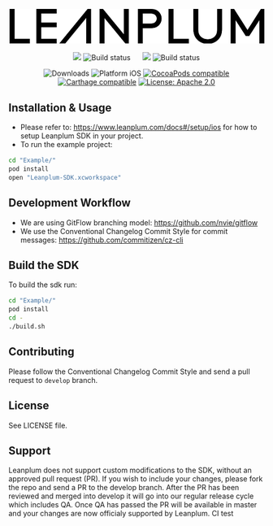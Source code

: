 ![Leanplum - ](Leanplum.svg)

<p align="center">
    <img src='https://img.shields.io/badge/branch-master-blue.svg'>
    <img src='https://jenkins.leanplum.com/buildStatus/icon?job=apple-sdk-master' alt="Build status">
    &nbsp;&nbsp;&nbsp;&nbsp;
    <img src='https://img.shields.io/badge/branch-develop-red.svg'>
    <img src='https://jenkins.leanplum.com/buildStatus/icon?job=apple-sdk-develop' alt="Build status">
</p>
<p align="center">
<img src="https://img.shields.io/cocoapods/dt/Leanplum-iOS-SDK.svg?maxAge=3600" alt="Downloads" />
<img src="https://img.shields.io/badge/platform-iOS-blue.svg?style=flat" alt="Platform iOS" />
<a href="https://cocoapods.org/pods/Leanplum-iOS-SDK"><img src="https://img.shields.io/cocoapods/v/Leanplum-iOS-SDK.svg?style=flat" alt="CocoaPods compatible" /></a>
<a href="https://github.com/Carthage/Carthage"><img src="https://img.shields.io/badge/Carthage-compatible-4BC51D.svg?style=flat" alt="Carthage compatible" /></a>
<a href="https://raw.githubusercontent.com/Leanplum/Leanplum-iOS-SDK/master/LICENSE"><img src="https://img.shields.io/badge/license-apache%202.0-blue.svg?style=flat" alt="License: Apache 2.0" /></a> 
</p>

## Installation & Usage
- Please refer to: https://www.leanplum.com/docs#/setup/ios for how to setup Leanplum SDK in your project.
- To run the example project:
```bash
cd "Example/"
pod install
open "Leanplum-SDK.xcworkspace"
```
## Development Workflow
- We are using GitFlow branching model: https://github.com/nvie/gitflow
- We use the Conventional Changelog Commit Style for commit messages: https://github.com/commitizen/cz-cli
## Build the SDK
To build the sdk run:
```bash
cd "Example/"
pod install
cd -
./build.sh
```
## Contributing
Please follow the Conventional Changelog Commit Style and send a pull request to `develop` branch.
## License
See LICENSE file.
## Support
Leanplum does not support custom modifications to the SDK, without an approved pull request (PR). If you wish to include your changes, please fork the repo and send a PR to the develop branch. After the PR has been reviewed and merged into develop it will go into our regular release cycle which includes QA. Once QA has passed the PR will be available in master and your changes are now officialy supported by Leanplum.
CI test
